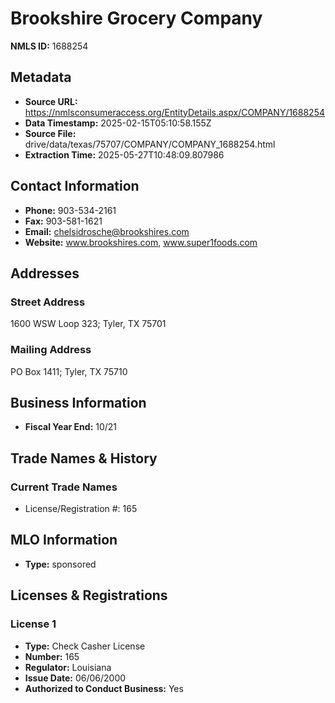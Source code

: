 # Brookshire Grocery Company

**NMLS ID:** 1688254

## Metadata
- **Source URL:** https://nmlsconsumeraccess.org/EntityDetails.aspx/COMPANY/1688254
- **Data Timestamp:** 2025-02-15T05:10:58.155Z
- **Source File:** drive/data/texas/75707/COMPANY/COMPANY_1688254.html
- **Extraction Time:** 2025-05-27T10:48:09.807986

## Contact Information
- **Phone:** 903-534-2161
- **Fax:** 903-581-1621
- **Email:** chelsidrosche@brookshires.com
- **Website:** www.brookshires.com, www.super1foods.com

## Addresses
### Street Address
1600 WSW Loop 323; Tyler, TX 75701

### Mailing Address
PO Box 1411; Tyler, TX 75710

## Business Information
- **Fiscal Year End:** 10/21

## Trade Names & History
### Current Trade Names
- License/Registration #: 165

## MLO Information
- **Type:** sponsored

## Licenses & Registrations

### License 1
- **Type:** Check Casher License
- **Number:** 165
- **Regulator:** Louisiana
- **Issue Date:** 06/06/2000
- **Authorized to Conduct Business:** Yes
